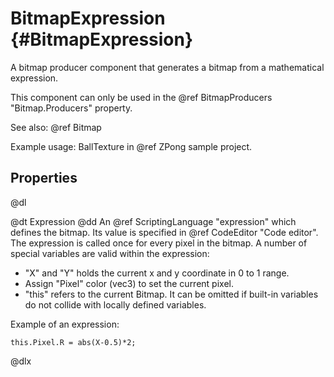 # BitmapExpression {#BitmapExpression}

A bitmap producer component that generates a bitmap from a mathematical expression.

This component can only be used in the @ref BitmapProducers "Bitmap.Producers" property.

See also: @ref Bitmap

Example usage: BallTexture in @ref ZPong sample project.

## Properties

@dl

@dt Expression
@dd An @ref ScriptingLanguage "expression" which defines the bitmap. Its value is specified in @ref CodeEditor "Code editor". The expression is called once for every pixel in the bitmap. A number of special variables are valid within the expression:
* "X" and "Y" holds the current x and y coordinate in 0 to 1 range.
* Assign "Pixel" color (vec3) to set the current pixel.
* "this" refers to the current Bitmap. It can be omitted if built-in variables do not collide with locally defined variables.

Example of an expression: 

    this.Pixel.R = abs(X-0.5)*2;

@dlx
